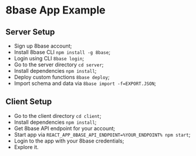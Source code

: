 # 8base App Example

## Server Setup

* Sign up 8base account;
* Install 8base CLI `npm install -g 8base`;
* Login using CLI `8base login`;
* Go to the server directory `cd server`;
* Install dependencies `npm install`;
* Deploy custom functions `8base deploy`;
* Import schema and data via `8base import -f=EXPORT.JSON`;

## Client Setup

* Go to the client directory `cd client`;
* Install dependencies `npm install`;
* Get 8base API endpoint for your account;
* Start app via `REACT_APP_8BASE_API_ENDPOINT=%YOUR_ENDPOINT% npm start`;
* Login to the app with your 8base credentials;
* Explore it.
